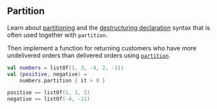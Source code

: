 ## Partition

Learn about [partitioning](https://kotlinlang.org/docs/reference/collection-filtering.html#partitioning)
and the [destructuring declaration](https://kotlinlang.org/docs/reference/multi-declarations.html)
syntax that is often used together with `partition`.

Then implement a function for returning customers who have more undelivered orders
than delivered orders using
[`partition`](https://kotlinlang.org/api/latest/jvm/stdlib/kotlin.collections/partition.html).

```kotlin
val numbers = listOf(1, 3, -4, 2, -11)
val (positive, negative) =
    numbers.partition { it > 0 }

positive == listOf(1, 3, 2)
negative == listOf(-4, -11)
```
